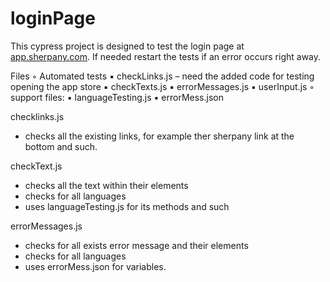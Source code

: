 # loginPage

This cypress project is designed to test the login page at [app.sherpany.com](https://app.sherpany.com/). If needed restart the tests if an error occurs right away. 

Files
◦ Automated tests
    ▪ checkLinks.js – need the added code for testing opening the app store
    ▪ checkTexts.js
    ▪ errorMessages.js
    ▪ userInput.js
◦ support files:
    ▪ languageTesting.js
    ▪ errorMess.json
    
checklinks.js 
- checks all the existing links, for example ther sherpany link at the bottom and such. 

checkText.js
- checks all the text within their elements
- checks for all languages 
- uses languageTesting.js for its methods and such

errorMessages.js
- checks for all exists error message and their elements
- checks for all languages 
- uses errorMess.json for variables. 
    
    
 
            
    
